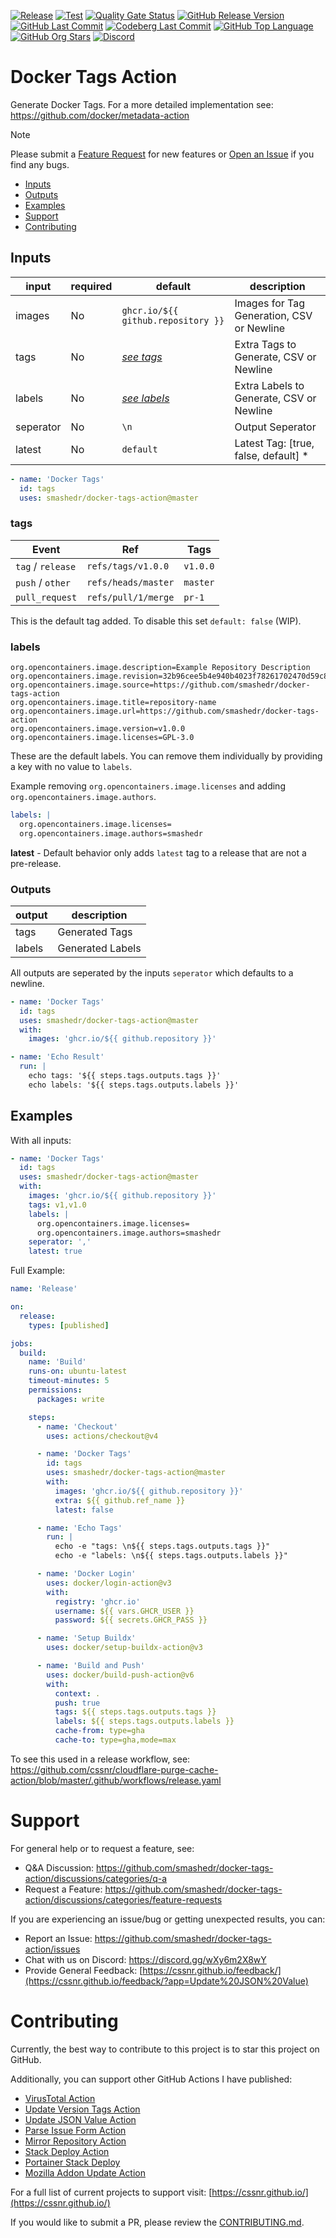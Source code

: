 [![Release](https://img.shields.io/github/actions/workflow/status/smashedr/docker-tags-action/release.yaml?logo=github&logoColor=white&label=release)](https://github.com/smashedr/docker-tags-action/actions/workflows/release.yaml)
[![Test](https://img.shields.io/github/actions/workflow/status/smashedr/docker-tags-action/test.yaml?logo=github&logoColor=white&label=test)](https://github.com/smashedr/docker-tags-action/actions/workflows/test.yaml)
[![Quality Gate Status](https://sonarcloud.io/api/project_badges/measure?project=smashedr_docker-tags-action&metric=alert_status)](https://sonarcloud.io/summary/new_code?id=smashedr_docker-tags-action)
[![GitHub Release Version](https://img.shields.io/github/v/release/smashedr/docker-tags-action?logo=github)](https://github.com/smashedr/docker-tags-action/releases/latest)
[![GitHub Last Commit](https://img.shields.io/github/last-commit/smashedr/docker-tags-action?logo=github&logoColor=white&label=updated)](https://github.com/smashedr/docker-tags-action/graphs/commit-activity)
[![Codeberg Last Commit](https://img.shields.io/gitea/last-commit/shaner/docker-tags-action/master?gitea_url=https%3A%2F%2Fcodeberg.org%2F&logo=codeberg&logoColor=white&label=updated)](https://codeberg.org/shaner/docker-tags-action)
[![GitHub Top Language](https://img.shields.io/github/languages/top/smashedr/docker-tags-action?logo=htmx&logoColor=white)](https://github.com/smashedr/docker-tags-action)
[![GitHub Org Stars](https://img.shields.io/github/stars/cssnr?style=flat&logo=github&logoColor=white)](https://cssnr.github.io/)
[![Discord](https://img.shields.io/discord/899171661457293343?logo=discord&logoColor=white&label=discord&color=7289da)](https://discord.gg/wXy6m2X8wY)

# Docker Tags Action

Generate Docker Tags. For a more detailed implementation see: https://github.com/docker/metadata-action

> [!NOTE]  
> Please submit
> a [Feature Request](https://github.com/smashedr/docker-tags-action/discussions/categories/feature-requests)
> for new features or [Open an Issue](https://github.com/smashedr/docker-tags-action/issues) if you find any bugs.

- [Inputs](#Inputs)
- [Outputs](#Outputs)
- [Examples](#Examples)
- [Support](#Support)
- [Contributing](#Contributing)

## Inputs

| input     | required | default                            | description                               |
| --------- | -------- | ---------------------------------- | ----------------------------------------- |
| images    | No       | `ghcr.io/${{ github.repository }}` | Images for Tag Generation, CSV or Newline |
| tags      | No       | _[see tags](#tags)_                | Extra Tags to Generate, CSV or Newline    |
| labels    | No       | _[see labels](#labels)_            | Extra Labels to Generate, CSV or Newline  |
| seperator | No       | `\n`                               | Output Seperator                          |
| latest    | No       | `default`                          | Latest Tag: [true, false, default] \*     |

```yaml
- name: 'Docker Tags'
  id: tags
  uses: smashedr/docker-tags-action@master
```

### tags

| Event             | Ref                 | Tags     |
| ----------------- | ------------------- | -------- |
| `tag` / `release` | `refs/tags/v1.0.0`  | `v1.0.0` |
| `push` / `other`  | `refs/heads/master` | `master` |
| `pull_request`    | `refs/pull/1/merge` | `pr-1`   |

This is the default tag added. To disable this set `default: false` (WIP).

### labels

```shell
org.opencontainers.image.description=Example Repository Description
org.opencontainers.image.revision=32b96cee5b4e940b4023f78261702470d59c8001
org.opencontainers.image.source=https://github.com/smashedr/docker-tags-action
org.opencontainers.image.title=repository-name
org.opencontainers.image.url=https://github.com/smashedr/docker-tags-action
org.opencontainers.image.version=v1.0.0
org.opencontainers.image.licenses=GPL-3.0
```

These are the default labels. You can remove them individually by providing a key with no value to `labels`.

Example removing `org.opencontainers.image.licenses` and adding `org.opencontainers.image.authors`.

```yaml
labels: |
  org.opencontainers.image.licenses=
  org.opencontainers.image.authors=smashedr
```

**latest** - Default behavior only adds `latest` tag to a release that are not a pre-release.

### Outputs

| output | description      |
| ------ | ---------------- |
| tags   | Generated Tags   |
| labels | Generated Labels |

All outputs are seperated by the inputs `seperator` which defaults to a newline.

```yaml
- name: 'Docker Tags'
  id: tags
  uses: smashedr/docker-tags-action@master
  with:
    images: 'ghcr.io/${{ github.repository }}'

- name: 'Echo Result'
  run: |
    echo tags: '${{ steps.tags.outputs.tags }}'
    echo labels: '${{ steps.tags.outputs.labels }}'
```

## Examples

With all inputs:

```yaml
- name: 'Docker Tags'
  id: tags
  uses: smashedr/docker-tags-action@master
  with:
    images: 'ghcr.io/${{ github.repository }}'
    tags: v1,v1.0
    labels: |
      org.opencontainers.image.licenses=
      org.opencontainers.image.authors=smashedr
    seperator: ','
    latest: true
```

Full Example:

```yaml
name: 'Release'

on:
  release:
    types: [published]

jobs:
  build:
    name: 'Build'
    runs-on: ubuntu-latest
    timeout-minutes: 5
    permissions:
      packages: write

    steps:
      - name: 'Checkout'
        uses: actions/checkout@v4

      - name: 'Docker Tags'
        id: tags
        uses: smashedr/docker-tags-action@master
        with:
          images: 'ghcr.io/${{ github.repository }}'
          extra: ${{ github.ref_name }}
          latest: false

      - name: 'Echo Tags'
        run: |
          echo -e "tags: \n${{ steps.tags.outputs.tags }}"
          echo -e "labels: \n${{ steps.tags.outputs.labels }}"

      - name: 'Docker Login'
        uses: docker/login-action@v3
        with:
          registry: 'ghcr.io'
          username: ${{ vars.GHCR_USER }}
          password: ${{ secrets.GHCR_PASS }}

      - name: 'Setup Buildx'
        uses: docker/setup-buildx-action@v3

      - name: 'Build and Push'
        uses: docker/build-push-action@v6
        with:
          context: .
          push: true
          tags: ${{ steps.tags.outputs.tags }}
          labels: ${{ steps.tags.outputs.labels }}
          cache-from: type=gha
          cache-to: type=gha,mode=max
```

To see this used in a release workflow, see: https://github.com/cssnr/cloudflare-purge-cache-action/blob/master/.github/workflows/release.yaml

# Support

For general help or to request a feature, see:

- Q&A Discussion: https://github.com/smashedr/docker-tags-action/discussions/categories/q-a
- Request a Feature: https://github.com/smashedr/docker-tags-action/discussions/categories/feature-requests

If you are experiencing an issue/bug or getting unexpected results, you can:

- Report an Issue: https://github.com/smashedr/docker-tags-action/issues
- Chat with us on Discord: https://discord.gg/wXy6m2X8wY
- Provide General
  Feedback: [https://cssnr.github.io/feedback/](https://cssnr.github.io/feedback/?app=Update%20JSON%20Value)

# Contributing

Currently, the best way to contribute to this project is to star this project on GitHub.

Additionally, you can support other GitHub Actions I have published:

- [VirusTotal Action](https://github.com/cssnr/virustotal-action)
- [Update Version Tags Action](https://github.com/cssnr/update-version-tags-action)
- [Update JSON Value Action](https://github.com/cssnr/update-json-value-action)
- [Parse Issue Form Action](https://github.com/cssnr/parse-issue-form-action)
- [Mirror Repository Action](https://github.com/cssnr/mirror-repository-action)
- [Stack Deploy Action](https://github.com/cssnr/stack-deploy-action)
- [Portainer Stack Deploy](https://github.com/cssnr/portainer-stack-deploy-action)
- [Mozilla Addon Update Action](https://github.com/cssnr/mozilla-addon-update-action)

For a full list of current projects to support visit: [https://cssnr.github.io/](https://cssnr.github.io/)

If you would like to submit a PR, please review the [CONTRIBUTING.md](CONTRIBUTING.md).
